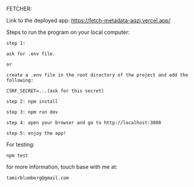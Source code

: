 FETCHER:

Link to the deployed app: https://fetch-metadata-aqzj.vercel.app/

Steps to run the program on your local computer:

    step 1:
    
    ask for .env file.
    
    or
    
    create a .env file in the root directory of the project and add the following:
    
    CSRF_SECRET=...(ask for this secret)
    
    step 2: npm install
    
    step 3: npm run dev
    
    step 4: open your browser and go to http://localhost:3000
    
    step 5: enjoy the app!

For testing:

    npm test

for more information, touch base with me at:

    tamirblumberg@gmail.com




